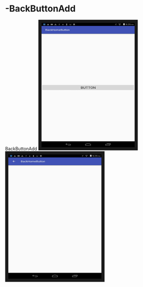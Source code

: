 # -BackButtonAdd
 BackButtonAdd
<img src="image/img1.jpg" 
alt="IMAGE ALT TEXT HERE" width="300" height="400" border="10" />
<img src="image/img2.jpg" 
alt="IMAGE ALT TEXT HERE" width="300" height="400" border="10" />
